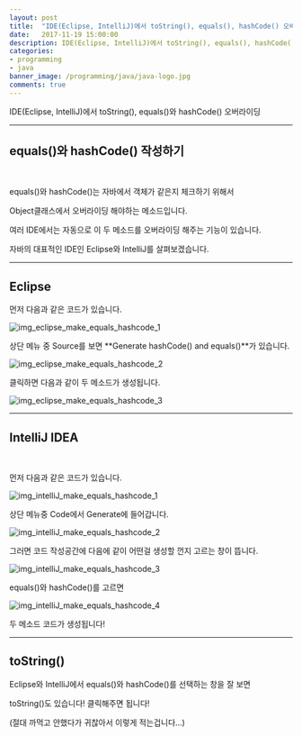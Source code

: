 ```yaml
---
layout: post
title:  "IDE(Eclipse, IntelliJ)에서 toString(), equals(), hashCode() 오버라이딩"
date:   2017-11-19 15:00:00
description: IDE(Eclipse, IntelliJ)에서 toString(), equals(), hashCode() 오버라이딩
categories:
- programming
- java
banner_image: /programming/java/java-logo.jpg
comments: true
---
```


IDE(Eclipse, IntelliJ)에서 toString(), equals()와 hashCode() 오버라이딩

---

## equals()와 hashCode() 작성하기

<br>

equals()와 hashCode()는 자바에서 객체가 같은지 체크하기 위해서

Object클래스에서 오버라이딩 해야하는 메소드입니다.

여러 IDE에서는 자동으로 이 두 메소드를 오버라이딩 해주는 기능이 있습니다.

자바의 대표적인 IDE인 Eclipse와 IntelliJ를 살펴보겠습니다.

---

## Eclipse

먼저 다음과 같은 코드가 있습니다.

![img_eclipse_make_equals_hashcode_1](https://lh3.googleusercontent.com/ghZNoJx9lsYJ_5tLVOWGeBKUw9NX9b_UF6Tc631Wjb52lT-2cm9YcMhDmYFEmmcsSmuK-0JiwRSdoYIJFLuY7QnSUgOrJZLsO6MkxZvDrfctzFgMv5KibrLAIhJmtBVmpkPJ0fXBFIOitV4tfY0fYLPbC2_XSVBPtLfonYuA9iHmihTAsysvCbHuRiSHULhUkS6gjwjF5w5G_C-jI6aFCr1S_gIdov2tLCT_4o82pcXnuNMGUSzV725Y8XlGD3wiRzSvlIqr36nEaIUcGojnwFpsXuNStcwydH4CjOeY6hNJAbNLQodQ-q9IFe5tmTLyK8KHejNEdK0RQfv7IXwpIcxiNbqthq1AhbunzXOM9UbAeCIK9gVg-idSVN6RbrTEa-DpFDKmhX-blVvXjy3elqUn6n6ESMx7eXo1UXvoC8G4-rGGxC01cRifGPhmeVUOwkrqVaJEUz3YUVx95XKbOBNEsNtEIi8pN9jvk_f7LuZAhx7bmSWsBuSm3soptNOPJVZatHEShBmv9Utm0coZIcf2uJXCsEvVxrsz4_N50EVNaKPODYxWTz_thXUhpIrJKHxSLD74EzEkDORFeMss4CSBQRfeOq4vW0LxQC6WjA=w2462-h1540-no)

상단 메뉴 중 Source를 보면 **Generate hashCode() and equals()**가 있습니다.

![img_eclipse_make_equals_hashcode_2](https://lh3.googleusercontent.com/KGXQtiiwqytNAbVDs37buv209iWYn9myjCUrQHIX5QKMnldIs3XqG1DLhj9fqVOpleJHYnWXa8hbV7i1Z-jHQtVGQuQynbp0OWiPRSQLd4QBT0qI4K15zAaV7yz0ISoWEAYizUwX7mB1Q_et5e66GkCKbh8kRRNpNgOerjpzIdJHZz_9XsRmFb-AMs96-CAjkGwOMCcWSNnN6OUqma3ITnKAg45jVzdMKbqG7Du7lDDGVJBx0yACVguUCO4Rp1hVYxPXGV3fLq0zGlW66AIkgWP3B7BD4hTFi2dsh9mDE5ysF9HCEffZf11zRi3M_WeoVFFfozec8OxlWzP99KgI_bzhkbW4-SfrWxmY1BE2fWZOSxQoZLqlINYMmBJqMGkYMfkQkviFMWIkmd5Z_qMTavnJkYQrtB_xRPXKPJi30PzFzd9M3VANaqTpCxcSFDSh91attx7E0Tqwlr_G6dn0eVpbceDNDKC2NfBk4S9M8k4s5J73lAu3jI4QLrdgo5a9IOgGaeqGJ6U1a8EKo70dBQDfQe2bWXwArdZHCGz0NIRoSI6-fCIScbgYqbszai1rqsXm6WMKstSdfNONJADn22FIGZ21gUSozV2z2lZAyg=w2462-h1540-no)

클릭하면 다음과 같이 두 메소드가 생성됩니다.

![img_eclipse_make_equals_hashcode_3](https://lh3.googleusercontent.com/NbtC3i5EhIx2tMepG6LNy6Nijyyu1HYvxmalze-qeEWOltJIdAMAlU_SxTWOsJJUomF-8uXRgOtG1JdyO5slt_zlCmS8cvVEfedBgSTkGiCLNlcFQEt04GtFUs6fC0F0NKDuYONLc0eefpSPXswAl9E_ZhspTrFKOEBFy21uOmER5a7NopxXMXjIu_TfakNH1CMhchhWSK1Bla5VREjfR_C6Cm2gZ-PVtdBKl60XJyjA7d-OnJwMCntuGt0AtC0EXoufJh4e4_YhWvsUeas7XI2o-qi9YKuDmhtES10NEpw7m83SMnNYDyE-qyz12966WDDKbSXOOCwfTz_b1OMcRpXQYCGCoiIWGDxNJo_-Esjx2sIjt4giK4hIEy64I9jtkE_jWqmWhASq3T6T9FcPDmmpFteLnnndGPWZ3g_38R5YTxD7MXXlukRZrAc5uAVrUwUbMH3r5pkRvaUC_MimhKEy86bqgVAujoZONedouCpsAuTGJhv5xD2V85g3zwgpDUS1t96GUJimmxKDyEsceQjRT65HZ5YGsaT5YdMUJxGXhD4q1dDqT1KdpWvUyNcgAEr-aqrZd4aOQtxg8i9jqZ10pctHRXywYeIyyYl40g=w2462-h1540-no)

---

## IntelliJ IDEA

<br>

먼저 다음과 같은 코드가 있습니다.

![img_intelliJ_make_equals_hashcode_1](https://lh3.googleusercontent.com/kEGcLgOUailfloq7oOhIvRs5tT03rk-_1a5gas7_LY3Z-FHJeuX_E33rPjhT4qYb0mR6tcs_fL3Mz39BnDll1iMmet626lSVrn0Q1W5iz3Y960iplxsTVl-1U6t_1XMuJvinw82VAjTrEWKNfjtUeTyAnuwykduAI1P-BF-iKSK5MIykIl0z-N_Voyi-czaTKqyHBrunJVopnv-rBexMBLqyXKc0yaSF8JyemlxMNmmFjdveAp4Lc5wLJCBllFyipsQewuM6uZxG6XPPZx0Lvy8SpS8ro-ck8cIBmDC7iSyhXLUFt2yqP5VbXYLNyD9obYcHizCmEYHkNi9gHTqg65eAbs83ArKygqv5dslsB9SzMepYg6GOPMTeWTaKf1m9KbcF1OFiMnxxntYek0cxEKdyHt9LZZWvAezt1pfiAhQ3AaVCuA6sL7zyMATfWUgIWxIgNHZ04IrGYDAc9akZ6ZysZJmUpKxYnechDRtHxCfY81z5hYlzpa64ik6czfkGXgO5_XjoX6jz8zTJwS-d8Inw8SbEcxbBgPwwXVzlZSf5C99T-qhKJjO58K9BxOeGOIkf3UN014-NaPjrxUCyPv79-bDMfPpzRDUxSaDFOQ=w2462-h1458-no)

상단 메뉴중 Code에서 Generate에 들어갑니다.

![img_intelliJ_make_equals_hashcode_2](https://lh3.googleusercontent.com/p6Hvo6iwrFWRasMHCCpsOLX9UXtEzdPezwr_cW-G_P0mLQ4ZdUdUioFtI2hIdDHGeejLYWbBh7JyORWUxwemcZd2pNHuVdNHyW4b8VBC7Be-912VoagjTzG_Fu6P5nGLQB-V4gFwLM79TvK55fD4wzpA_mDL1FXQjGW9gcurIPdIP6ynzXxtjyXGXVIpghoEu5v1ugsQGkK5cWhggTn7u70FOEF3Z6jNh8DqjMWYIQhz_fJ8cpOMxbAYK_iTjXXiNpEQ3a4EqDEZ2ovBe0ZRQrXYiN14T5EfeozHv-ciVaR_qgjcagmVccZSmmiYlHf0mobGNelj63BxdDyHNeRx20HljLtm7SDAFuM5obA9ZeD5Qz8DEVrHEzUAoFAhbBaa-HM4obnZNxdbIAgKkMqWuqnQMh34YY4a7DXIEwjfgw3NFkCysogZwVvOIBVB0JscS1ZpU2aAYKNbW5nBaWB0BdKNVjoKnxBxRM1eFExkcRyYU5YGF6sI6e1o8bTm8CVaaVXtXod3lzypy_QncOnnDv5DSL0oGSJHlGsq3XVH4YrLHe-iA5l6MsLGfMl4zkJeHRwfsxzrUyojcgPO-HBrfkggwkm18qvpCNtcgNSlfw=w2462-h1540-no)

그러면 코드 작성공간에 다음에 같이 어떤걸 생성할 껀지 고르는 창이 뜹니다.

![img_intelliJ_make_equals_hashcode_3](https://lh3.googleusercontent.com/TTbt_SCSi2wi_LmrBvwt6Rx3IaFBV1gReZxdo618lHkD5234QWg4YFUCsCdQBE8Jt60ChNvrsY7H6WXO0Jc6IhuUIkiZrVCSmFrM4mwHM3DEN749OV9779Ez_T5_dsc5pK_EEABkDCL8-832l0F0OZ7RvmadWULRhwV0WIdglgbRAj8IsKqCwMgDPuB1l_MrSsDhcQRtk7noEUSyG2hzaiKtXigeB5Ua01crWsBQfNhjr-gSo6qb2DW_pyorPuZK3ylTnW4R9qiGur-JE-lGhfacFZMj3T903hRPTdFJb5rf5moci_c6y8wqiWWxv3OJBmYb6U9Vx_NF-ceQxpPjemgK-bnodm5tZxqvgy6-IA5EBVi6E6VtnFBf9SaEneVhycv_gwrwkV-lL8ZxRsQxqg9f6b99sAKaEDwb0GyQToqPy831gSZeT_lX1D4714gUy2DBe3wUTQzp-87nL3tZeAjct-tnOAGyXYcpumRYtXHIt6lRYTpxgSvwaY_FqCuhFH7ZkNPov8ddpYxs1R6KvcmN9hUBsnCaMEtrNArZnaU-mu-LX6nt34pxG3MKsNXefY_j8UMu9oDflSr3ptLivlHWueE1SeqAXldclJC0RQ=w2462-h1540-no)

equals()와 hashCode()를 고르면

![img_intelliJ_make_equals_hashcode_4](https://lh3.googleusercontent.com/eslU6qc0Zo_BzGUlP_8PsuSMlQGRK6Sinb2YTY4Ffj9t5B6RXjRSagm0TJuV00Xq5PKjO_o6RrAFrTCYnEek-pW_kb3mfuId5AyO030ZVPsKuBE3fbLJOtf8sDyqWq1ZTw8732OBG0Vy-2r1gwgnck1V6zfDffOKUZsKeiz1ZOLlyvKkIsc04okbRgpS1GGl1ifhp4ivaAKzLEYQAg-rgKKAWBXMfBgaKeugzUm6uzwE4w5KKWMHrlS_mE7XI4cIR5qydxGltqT8RvvvdDZIBlfkMjaSVDfKUPkSlGyhZKoXJC59fCv1Cgeoz9kvunVnxA7XOgaCcuD9BosdVp-NFTRzwHTASv8IcD2WQ_x57Nzq74kJz9JG7rSuPurjjRfDVu3pJjtgxnbbliAXFr8t1dq7RT_-LwIvpbuoCaPK9PIkxtzBmwj5tE0I4D2Dqu5mhzK32ESBd0GJbMk1XnRwos5fUBde-fL8NmY4xSwY1oNjexKVsFzm92bwF7a7M7JXY8TY_L9icfZzpk58BVvO1z1UlLv0NSLMIiVF2pXGUOSExf-rl8qm2-Q4CWZkaw26CU8PZRaOL3koCcGS8Lc4UZEnLzJwFhn66hd_zb0sNQ=w2462-h1540-no)

두 메소드 코드가 생성됩니다!

---

## toString()

Eclipse와 IntelliJ에서 equals()와 hashCode()를 선택하는 창을 잘 보면

toString()도 있습니다! 클릭해주면 됩니다!

(절대 까먹고 안했다가 귀찮아서 이렇게 적는겁니다...)
